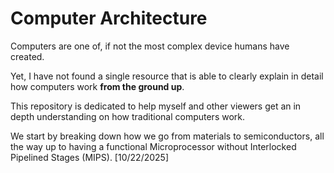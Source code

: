 # Computer Architecture

Computers are one of, if not the most complex device humans have created.

Yet, I have not found a single resource that is able to clearly explain in detail how computers work **from the ground up**.

This repository is dedicated to help myself and other viewers get an in depth understanding on how traditional computers work. 

We start by breaking down how we go from materials to semiconductors, all the way up to having a functional Microprocessor without Interlocked Pipelined Stages (MIPS). [10/22/2025]
